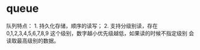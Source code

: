 queue
=====
队列特点：
     1. 持久化存储，顺序的读写；
     2. 支持分级别读，存在0,1,2,3,4,5,6,7,8,9 这个级别，数字越小优先级越低，如果读的时候不指定级别
        会读取最高级别的数据。
      
